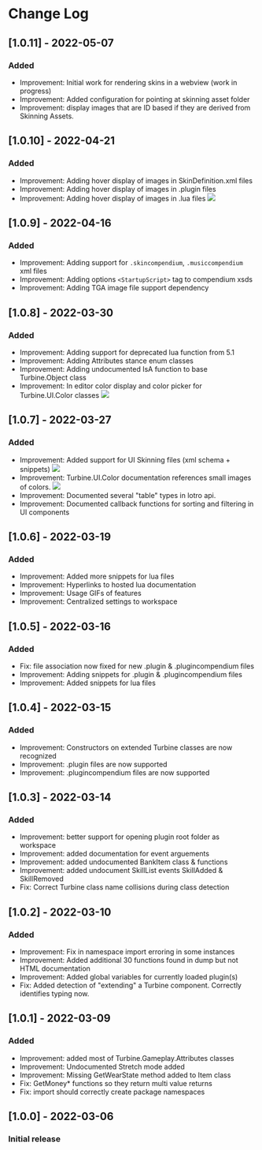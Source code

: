 # Change Log

## [1.0.11] - 2022-05-07
### Added
- Improvement: Initial work for rendering skins in a webview (work in progress)
- Improvement: Added configuration for pointing at skinning asset folder
- Improvement: display images that are ID based if they are derived from Skinning Assets.

## [1.0.10] - 2022-04-21
### Added
- Improvement: Adding hover display of images in SkinDefinition.xml files
- Improvement: Adding hover display of images in .plugin files
- Improvement: Adding hover display of images in .lua files
![](https://github.com/lunarwtr/vscode-lotro-api/raw/main/img/imageview.gif)

## [1.0.9] - 2022-04-16
### Added
- Improvement: Adding support for  `.skincompendium`, `.musiccompendium`  xml files 
- Improvement: Adding options `<StartupScript>` tag to compendium xsds
- Improvement: Adding TGA image file support dependency

## [1.0.8] - 2022-03-30
### Added
- Improvement: Adding support for deprecated lua function from 5.1
- Improvement: Adding Attributes stance enum classes
- Improvement: Adding undocumented IsA function to base Turbine.Object class
- Improvement: In editor color display and color picker for Turbine.UI.Color classes
    ![](https://github.com/lunarwtr/vscode-lotro-api/raw/main/img/color2.gif)

## [1.0.7] - 2022-03-27
### Added
- Improvement: Added support for UI Skinning files (xml schema + snippets)
    ![](https://github.com/lunarwtr/vscode-lotro-api/raw/main/img/skinning.gif)
- Improvement: Turbine.UI.Color documentation references small images of colors.
    ![](https://github.com/lunarwtr/vscode-lotro-api/raw/main/img/color.gif)
- Improvement: Documented several "table" types in lotro api.
- Improvement: Documented callback functions for sorting and filtering in UI components

## [1.0.6] - 2022-03-19
### Added
- Improvement: Added more snippets for lua files
- Improvement: Hyperlinks to hosted lua documentation
- Improvement: Usage GIFs of features
- Improvement: Centralized settings to workspace

## [1.0.5] - 2022-03-16
### Added
- Fix: file association now fixed for new .plugin & .plugincompendium files
- Improvement: Adding snippets for .plugin & .plugincompendium files
- Improvement: Added snippets for lua files

## [1.0.4] - 2022-03-15
### Added
- Improvement: Constructors on extended Turbine classes are now recognized
- Improvement: .plugin files are now supported
- Improvement: .plugincompendium files are now supported

## [1.0.3] - 2022-03-14
### Added
- Improvement: better support for opening plugin root folder as workspace
- Improvement: added documentation for event arguements
- Improvement: added undocumented BankItem class & functions
- Improvement: added undocument SkillList events SkillAdded & SkillRemoved
- Fix: Correct Turbine class name collisions during class detection

## [1.0.2] - 2022-03-10
### Added
- Improvement: Fix in namespace import erroring in some instances
- Improvement: Added additional 30 functions found in dump but not HTML documentation
- Improvement: Added global variables for currently loaded plugin(s)
- Fix: Added detection of "extending" a Turbine component.  Correctly identifies typing now.

## [1.0.1] - 2022-03-09
### Added
- Improvement: added most of Turbine.Gameplay.Attributes classes
- Improvement: Undocumented Stretch mode added
- Improvement: Missing GetWearState method added to Item class
- Fix: GetMoney* functions so they return multi value returns
- Fix: import should correctly create package namespaces

## [1.0.0] - 2022-03-06
### Initial release